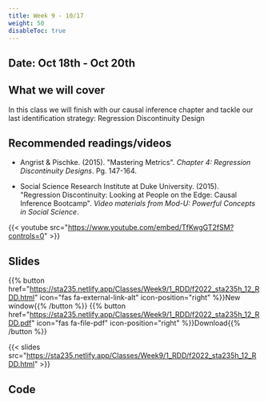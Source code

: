 ```yaml
---
title: Week 9 - 10/17
weight: 50
disableToc: true
---
```


## Date: Oct 18th - Oct 20th

## What we will cover

In this class we will finish with our causal inference chapter and tackle our last identification strategy: Regression Discontinuity Design  

## Recommended readings/videos

- Angrist & Pischke. (2015). "Mastering Metrics". *Chapter 4: Regression Discontinuity Designs*. Pg. 147-164. 

- Social Science Research Institute at Duke University. (2015). "Regression Discontinuity: Looking at People on the Edge: Causal Inference Bootcamp". *Video materials from Mod-U: Powerful Concepts in Social Science*.

{{< youtube src="https://www.youtube.com/embed/TfKwgGT2fSM?controls=0" >}}


## Slides

{{% button href="https://sta235.netlify.app/Classes/Week9/1_RDD/f2022_sta235h_12_RDD.html" icon="fas fa-external-link-alt" icon-position="right" %}}New window{{% /button %}} {{% button href="https://sta235.netlify.app/Classes/Week9/1_RDD/f2022_sta235h_12_RDD.pdf" icon="fas fa-file-pdf" icon-position="right" %}}Download{{% /button %}} 

{{< slides src="https://sta235.netlify.app/Classes/Week9/1_RDD/f2022_sta235h_12_RDD.html" >}}


## Code
<!--
Here is the R code we will review in class, with many additional questions! Remember to review it in detail after class <a onclick="ga('send', 'event', 'External-Link','click','code5','0','Link');" href="https://raw.githubusercontent.com/maibennett/sta235/main/exampleSite/content/Classes/Week5/1_RCT/code/f2021_sta235h_8_RCT.R" target="_blank" class="btn btn-default">Download<i class="fas fa-code"></i></a>
-->
